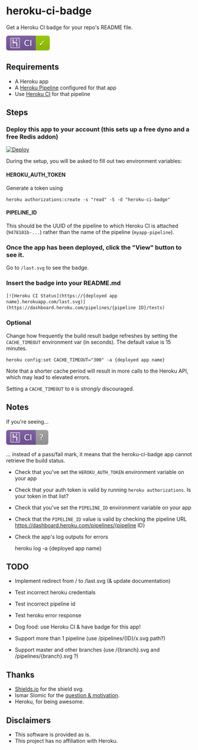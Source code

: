 # heroku-ci-badge

Get a Heroku CI badge for your repo's README file.

![example badge](badges/pass.svg)


## Requirements

- A Heroku app
- A [Heroku Pipeline](https://devcenter.heroku.com/articles/pipelines) configured for that app
- Use [Heroku CI](https://devcenter.heroku.com/articles/heroku-ci) for that pipeline


## Steps

### Deploy this app to your account (this sets up a free dyno and a free Redis addon)

[![Deploy](https://www.herokucdn.com/deploy/button.svg)](https://heroku.com/deploy)

During the setup, you will be asked to fill out two environment variables:

#### HEROKU_AUTH_TOKEN

Generate a token using

    heroku authorizations:create -s "read" -S -d "heroku-ci-badge"

#### PIPELINE_ID

This should be the UUID of the pipeline to which Heroku CI is attached (`9478101b-...`) rather than the name of the pipeline (`myapp-pipeline`).

### Once the app has been deployed, click the "View" button to see it.

Go to `/last.svg` to see the badge.

### Insert the badge into your README.md

    [![Heroku CI Status](https://{deployed app name}.herokuapp.com/last.svg)](https://dashboard.heroku.com/pipelines/{pipeline ID}/tests)

### Optional

Change how frequently the build result badge refreshes by setting the `CACHE_TIMEOUT` environment var (in seconds). The default value is 15 minutes.

    heroku config:set CACHE_TIMEOUT="300" -a {deployed app name}

Note that a shorter cache period will result in more calls to the Heroku API, which may lead to elevated errors.

Setting a `CACHE_TIMEOUT` to `0` is _strongly_ discouraged.


## Notes

If you're seeing...

![error badge](badges/error.svg)

... instead of a pass/fail mark, it means that the heroku-ci-badge app cannot retrieve the build status.
- Check that you've set the `HEROKU_AUTH_TOKEN` environment variable on your app
- Check that your auth token is valid by running `heroku authorizations`. Is your token in that list?
- Check that you've set the `PIPELINE_ID` environment variable on your app
- Check that the `PIPELINE_ID` value is valid by checking the pipeline URL https://dashboard.heroku.com/pipelines/{pipeline ID}
- Check the app's log outputs for errors

    heroku log -a {deployed app name}


## TODO

- Implement redirect from / to /last.svg (& update documentation)
- Test incorrect heroku credentials
- Test incorrect pipeline id
- Test heroku error response
- Dog food: use Heroku CI & have badge for this app!

- Support more than 1 pipeline (use /pipelines/{ID}/x.svg path?)
- Support master and other branches (use /{branch}.svg and /pipelines/{branch}.svg ?)


## Thanks

- [Shields.io](https://shields.io/) for the shield svg.
- Ismar Slomic for the [question & motivation](https://stackoverflow.com/questions/50918181/heroku-ci-status-badge).
- Heroku, for being awesome.


## Disclaimers

- This software is provided as is.
- This project has no affiliation with Heroku.
